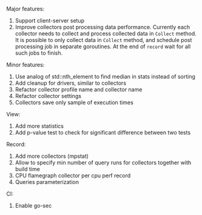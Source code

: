 Major features:

1. Support client-server setup
2. Improve collectors post processing data performance. Currently each collector needs to collect and process collected data in `Collect` method. It is possible to only collect data in `Collect` method, and schedule post processing job in separate goroutines. At the end of `record` wait for all such jobs to finish.

Minor features:

1. Use analog of std::nth_element to find median in stats instead of sorting
2. Add cleanup for drivers, similar to collectors
3. Refactor collector profile name and collector name
4. Refactor collector settings
5. Collectors save only sample of execution times

View:

1. Add more statistics
2. Add p-value test to check for significant difference between two tests

Record:

1. Add more collectors (mpstat)
2. Allow to specify min number of query runs for collectors together with build time
3. CPU flamegraph collector per cpu perf record
4. Queries parameterization

CI:

1. Enable go-sec

